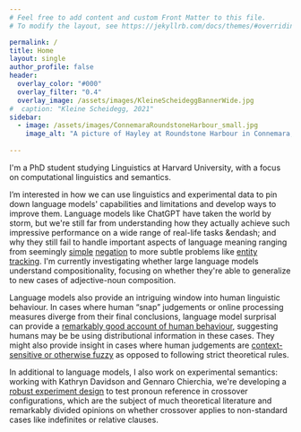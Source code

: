 ```yaml
---
# Feel free to add content and custom Front Matter to this file.
# To modify the layout, see https://jekyllrb.com/docs/themes/#overriding-theme-defaults

permalink: /
title: Home
layout: single
author_profile: false
header:
  overlay_color: "#000"
  overlay_filter: "0.4"
  overlay_image: /assets/images/KleineScheideggBannerWide.jpg
#  caption: "Kleine Scheidegg, 2021"
sidebar:
  - image: /assets/images/ConnemaraRoundstoneHarbour_small.jpg
    image_alt: "A picture of Hayley at Roundstone Harbour in Connemara, Ireland"
  
---
```


I'm a PhD student studying Linguistics at Harvard University, with a focus on computational linguistics and semantics.

I’m interested in how we can use linguistics and experimental data to pin down language models' capabilities and limitations and develop ways to improve them. 
Language models like ChatGPT have taken the world by storm, but we're still far from understanding how they actually achieve such impressive performance on a wide range of real-life tasks &endash; and why they still fail to handle important aspects of language meaning ranging from seemingly [simple](http://arxiv.org/abs/2306.08189) [negation](https://aclanthology.org/2022.coling-1.272) to more subtle problems like [entity tracking](https://arxiv.org/abs/2305.02363). I'm currently investigating whether large language models understand compositionality, focusing on whether they're able to generalize to new cases of adjective-noun composition.

Language models also provide an intriguing window into human linguistic behaviour. In cases where human &ldquo;snap&rdquo; judgements or online processing measures diverge from their final conclusions, language model surprisal can provide a [remarkably good account of human behaviour](https://doi.org/10.1162/nol_a_00105), suggesting humans may be be using distributional information in these cases. They might also provide insight in cases where human judgements are [context-sensitive or otherwise fuzzy](https://arxiv.org/pdf/2106.08694) as opposed to following strict theoretical rules.

In additional to language models, I also work on experimental semantics: working with Kathryn Davidson and Gennaro Chierchia, we're developing a [robust experiment design](/assets/publications/Ross-et-al_SuB_Crossover_Proceedings.pdf) to test pronoun reference in crossover configurations, which are the subject of much theoretical literature and remarkably divided opinions on whether crossover applies to non-standard cases like indefinites or relative clauses.

